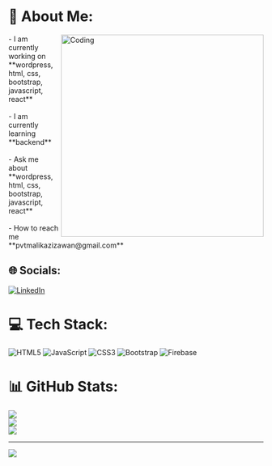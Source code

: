 # 💫 About Me:
<img align="right" width="400" src="https://camo.githubusercontent.com/19db51af5f90f1b152bc0b9078f5fe97053955be5074f03f17019c70345bdcdb/68747470733a2f2f6d69726f2e6d656469756d2e636f6d2f6d61782f313336302f302a37513379765349765f7430696f4a2d5a2e676966" alt="Coding">
- I am currently working on **wordpress, html, css, bootstrap, javascript, react**<br><br>
- I am currently learning **backend**<br><br>
- Ask me about **wordpress, html, css, bootstrap, javascript, react**<br><br>
- How to reach me **pvtmalikazizawan@gmail.com**


## 🌐 Socials:
[![LinkedIn](https://img.shields.io/badge/LinkedIn-%230077B5.svg?logo=linkedin&logoColor=white)](https://linkedin.com/in/https://www.linkedin.com/in/aziz-awan-2228b0273/) 

# 💻 Tech Stack:
![HTML5](https://img.shields.io/badge/html5-%23E34F26.svg?style=for-the-badge&logo=html5&logoColor=white) ![JavaScript](https://img.shields.io/badge/javascript-%23323330.svg?style=for-the-badge&logo=javascript&logoColor=%23F7DF1E) ![CSS3](https://img.shields.io/badge/css3-%231572B6.svg?style=for-the-badge&logo=css3&logoColor=white) ![Bootstrap](https://img.shields.io/badge/bootstrap-%238511FA.svg?style=for-the-badge&logo=bootstrap&logoColor=white) ![Firebase](https://img.shields.io/badge/Firebase-039BE5?style=for-the-badge&logo=Firebase&logoColor=white)
# 📊 GitHub Stats:
![](https://github-readme-stats.vercel.app/api?username=malikazizawan&theme=default&hide_border=true&include_all_commits=false&count_private=false)<br/>
![](https://github-readme-streak-stats.herokuapp.com/?user=malikazizawan&theme=default&hide_border=true)<br/>
![](https://github-readme-stats.vercel.app/api/top-langs/?username=malikazizawan&theme=default&hide_border=true&include_all_commits=false&count_private=false&layout=compact)

---
[![](https://visitcount.itsvg.in/api?id=malikazizawan&icon=0&color=0)](https://visitcount.itsvg.in)

<!-- Proudly created with GPRM ( https://gprm.itsvg.in ) -->
